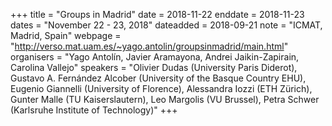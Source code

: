 +++
title = "Groups in Madrid"
date = 2018-11-22
enddate = 2018-11-23
dates = "November 22 - 23, 2018"
dateadded = 2018-09-21
note = "ICMAT, Madrid, Spain"
webpage = "http://verso.mat.uam.es/~yago.antolin/groupsinmadrid/main.html"
organisers = "Yago Antolín, Javier Aramayona, Andrei Jaikin-Zapirain, Carolina Vallejo"
speakers = "Olivier Dudas (University Paris Diderot), Gustavo A. Fernández Alcober (University of the Basque Country EHU), Eugenio Giannelli (University of Florence), Alessandra Iozzi (ETH Zürich), Gunter Malle (TU Kaiserslautern), Leo Margolis (VU Brussel), Petra Schwer (Karlsruhe Institute of Technology)"
+++
